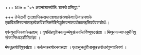 +++
title = "०५ अयनांशाज्योतिः शास्त्रे प्रसिद्धाः"

+++
तेचेदानी द्वादशाधिकसप्तदशशतसंख्याकेशालिवाहनशके एकविंशतिरयनांशाइत्येकविंशतितमेदिनेपूर्वमयनांशपर्वकालइतिपर्यवसन्नोर्थः।  

एवंन्यूनाधिकशकेऊह्यम् । वृषसिंहवृश्चिककुम्भेषुसंक्रान्तिर्विष्णुपदसंज्ञा । मिथुनकन्याधनुर्मीनेषु संक्रान्तिःषडशीतिसंज्ञा ।  

मेषतुलयोर्विषुवसंज्ञा । कर्कमकरयोरनयसंज्ञा । एतासुचतुर्विधासुउत्तरोत्तरंपुण्याधिक्यं ।  
